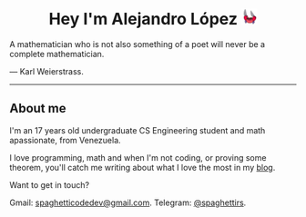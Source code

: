 <div align="center">
  <h1> Hey I'm Alejandro López
    <img src="https://github.com/alejandro0619/alejandro0619/blob/main/ezgif.com-gif-maker.gif" width="28" 
  </h1>
</div>
 
<div>
 A mathematician who is not also something of a poet will never be a complete mathematician.
  
— Karl Weierstrass.
</div>
  
---- 
## About me
  
I'm an 17 years old undergraduate CS Engineering student and math apassionate, from Venezuela. 
  
I love programming, math and when I'm not coding, or proving some theorem, you'll catch me writing about what I love the most in my [blog](https://spaghettidev.tech).
  
Want to get in touch?
  
Gmail: spaghetticodedev@gmail.com.
Telegram: [@spaghettirs](https://t.me/spaghettirs).
